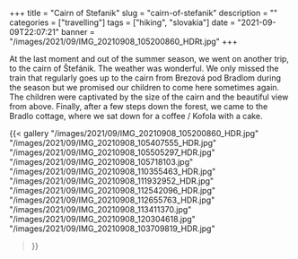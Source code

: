 +++
title = "Cairn of Stefanik"
slug = "cairn-of-stefanik"
description = ""
categories = ["travelling"]
tags = ["hiking", "slovakia"]
date = "2021-09-09T22:07:21"
banner = "/images/2021/09/IMG_20210908_105200860_HDRt.jpg"
+++

At the last moment and out of the summer season, we went on another trip, to the cairn of Štefánik. The weather was wonderful. We only missed the train that regularly goes up to the cairn from Brezová pod Bradlom during the season but we promised our children to come here sometimes again. The children were captivated by the size of the cairn and the beautiful view from above. Finally, after a few steps down the forest, we came to the Bradlo cottage, where we sat down for a coffee / Kofola with a cake.

{{< gallery
  "/images/2021/09/IMG_20210908_105200860_HDR.jpg"
  "/images/2021/09/IMG_20210908_105407555_HDR.jpg"
  "/images/2021/09/IMG_20210908_105505297_HDR.jpg"
  "/images/2021/09/IMG_20210908_105718103.jpg"
  "/images/2021/09/IMG_20210908_110355463_HDR.jpg"
  "/images/2021/09/IMG_20210908_111932952_HDR.jpg"
  "/images/2021/09/IMG_20210908_112542096_HDR.jpg"
  "/images/2021/09/IMG_20210908_112655763_HDR.jpg"
  "/images/2021/09/IMG_20210908_113411370.jpg"
  "/images/2021/09/IMG_20210908_120304618.jpg"
  "/images/2021/09/IMG_20210908_103709819_HDR.jpg"
>}}
